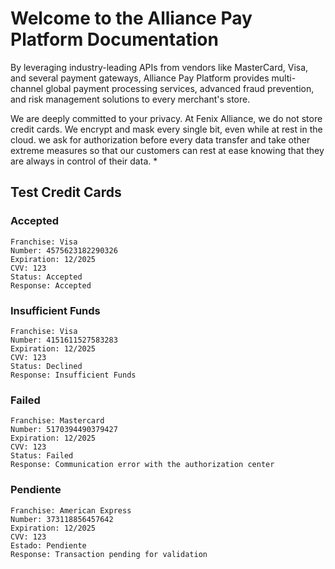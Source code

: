 # Welcome to the Alliance Pay Platform Documentation

By leveraging industry-leading APIs from vendors like MasterCard, Visa, and several payment gateways, Alliance Pay Platform provides multi-channel global payment processing services, advanced fraud prevention, and risk management solutions to every merchant's store.

We are deeply committed to your privacy. At Fenix Alliance, we do not store credit cards. We encrypt and mask every single bit, even while at rest in the cloud. we ask for authorization before every data transfer and take other extreme measures so that our customers can rest at ease knowing that they are always in control of their data. *

## Test Credit Cards
### Accepted

```
Franchise: Visa
Number: 4575623182290326
Expiration: 12/2025
CVV: 123
Status: Accepted
Response: Accepted
```


### Insufficient Funds

```
Franchise: Visa
Number: 4151611527583283
Expiration: 12/2025
CVV: 123
Status: Declined
Response: Insufficient Funds
```


### Failed

```
Franchise: Mastercard
Number: 5170394490379427
Expiration: 12/2025
CVV: 123
Status: Failed
Response: Communication error with the authorization center
```


### Pendiente

```
Franchise: American Express
Number: 373118856457642
Expiration: 12/2025
CVV: 123
Estado: Pendiente
Response: Transaction pending for validation
```
